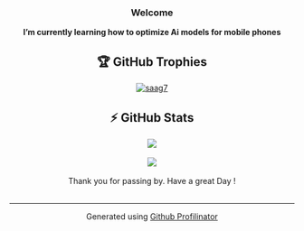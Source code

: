 <!--
<div align="center">
<img src="https://github.com/saag7/saag7/blob/main/2.png" align="center" style="width: 100%" />
</div>  
   -->


### <div align="center">Welcome</div>  

 **<div align="center">I’m currently learning how to optimize Ai models for mobile phones** </div>

<div align="center">

## 🏆 GitHub Trophies
<p align="center"> <a href="https://github.com/ryo-ma/github-profile-trophy"><img src="https://github-profile-trophy.vercel.app/?username=saag7&margin-w=2&margin-h=2&row=2&column=3&theme=dracula&rank=SECRET,SSS,SS,S,AAA,AA,A,B,C" alt="saag7" /></a> </p>
  <!--
<p align="center">
<a href="https://huggingface.co/{username}"><img src="https://img.shields.io/badge/%F0%9F%A4%97%20Hugging%20Face-Profile-blue" width="210" height="30" alt="Hugging Face"></a>
</p>
[![Docker](https://img.shields.io/badge/Docker-20.10.7-blue)](https://hub.docker.com/r/{username}/{image_name})
 -->
   <!--
- **🔭 I’m currently working on [eCommerce-Price-Tracker](https://github.com/saag7/eCommerce-Price-Tracker)**  
  -->

   

<!-- - ⚡ Fun fact: I like to learn new valuable things everyday    -->
  
 
<!--
<div align="center">

   ## Completed Projects  
<table><tr><td valign="top" width="33%">

</div>



<div align="center"> 
   
   ### On Huggingface 
   
   <a href="https://huggingface.co/{username}"><img src="https://img.shields.io/badge/%F0%9F%A4%97%20Hugging%20Face-My%20Custom%20Text-blue" width="250" height="28" alt="Hugging Face"></a>
     <a href="https://huggingface.co/{username}"><img src="https://img.shields.io/badge/%F0%9F%A4%97%20Hugging%20Face-My%20Custom%20Text-blue" width="250" height="28" alt="Hugging Face"></a>
       <a href="https://huggingface.co/{username}"><img src="https://img.shields.io/badge/%F0%9F%A4%97%20Hugging%20Face-My%20Custom%20Text-blue" width="250" height="28" alt="Hugging Face"></a>
         <a href="https://huggingface.co/{username}"><img src="https://img.shields.io/badge/%F0%9F%A4%97%20Hugging%20Face-My%20Custom%20Text-blue" width="250" height="28" alt="Hugging Face"></a>
   
</div>

</td><td valign="top" width="33%">


<div align="center">
   
###           Dockerized 


<a href="https://hub.docker.com/r/{username}/{image_name}" target="_blank">
  <img src="https://img.shields.io/badge/Docker-My%20Custom%20Text-blue" width="200" height="30" alt="Docker">
</a>
<a href="https://hub.docker.com/r/{username}/{image_name}" target="_blank">
  <img src="https://img.shields.io/badge/Docker-My%20Custom%20Text-blue" width="200" height="30" alt="Docker">
</a>
<a href="https://hub.docker.com/r/{username}/{image_name}" target="_blank">
  <img src="https://img.shields.io/badge/Docker-My%20Custom%20Text-blue" width="200" height="30" alt="Docker">
</a>
<a href="https://hub.docker.com/r/{username}/{image_name}" target="_blank">
  <img src="https://img.shields.io/badge/Docker-My%20Custom%20Text-blue" width="200" height="30" alt="Docker">
</a>
</div>

</td><td valign="top" width="33%">


<div align="center">
   
### Watch Demo  
<div align="center">  
 
   
<a href="https://huggingface.co/{username}" target="_blank" title="Hugging Face Model">
  <img src="https://img.shields.io/badge/Demo-🚀%20My%20Custom%20Demo%20Text-blue" width="228" height="30" alt="Demo">
</a>
<a href="https://huggingface.co/{username}" target="_blank" title="Hugging Face Model">
  <img src="https://img.shields.io/badge/Demo-🚀%20My%20Custom%20Demo%20Text-blue" width="228" height="30" alt="Demo">
</a>
<a href="https://huggingface.co/{username}" target="_blank" title="Hugging Face Model">
  <img src="https://img.shields.io/badge/Demo-🚀%20My%20Custom%20Demo%20Text-blue" width="228" height="30" alt="Demo">
</a>
<a href="https://huggingface.co/{username}" target="_blank" title="Hugging Face Model">
  <img src="https://img.shields.io/badge/Demo-🚀%20My%20Custom%20Demo%20Text-blue" width="228" height="30" alt="Demo">
</a>
</div>

</td></tr></table>  

<br/>  
 -->
<!--
## Connect with me  
<div align="center">

  <!--<a href="https://github.com/saag7" target="_blank">
<img src=https://img.shields.io/badge/github-%2324292e.svg?&style=for-the-badge&logo=github&logoColor=white alt=github style="margin-bottom: 5px;" />
</a>  -->
<!--
<a href="https://linkedin.com/in/saag" target="_blank">
<img src=https://img.shields.io/badge/linkedin-%231E77B5.svg?&style=for-the-badge&logo=linkedin&logoColor=white alt=linkedin style="margin-bottom: 5px;" />
</a> 
<a target="_blank" href="https://twitter.com/kosalomag" style="display: inline-block;"><img src="https://img.shields.io/badge/twitter-x?style=for-the-badge&logo=x&logoColor=white&color=%230f1419" alt="twitter" /></a>
</div>  
  -->



<div align="center">

   ## ⚡ GitHub Stats  
<div align="center"><img src="https://github-readme-stats.vercel.app/api/top-langs/?username=saag7&hide_border=true&layout=compact&theme=github_dark"align="center" /></div>
<!-- <div align="center"><img src="https://github-readme-stats.vercel.app/api?username=saag7&show_icons=true&theme=github_dark&count_private=true"align="center" /></div>  -->

</div>  

  

<br/>  

<div align="center">
<img src="https://komarev.com/ghpvc/?username=saag7&&style=flat-square" align="center" />
</div>  
  <br/> 
 <div align="center">Thank you for passing by. Have a great Day !</div>

 


<br />

----
<div align="center">Generated using <a href="https://profilinator.rishav.dev/" target="_blank">Github Profilinator</a></div>
